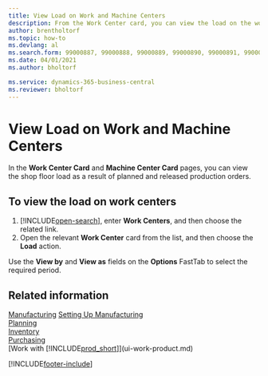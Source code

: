 ```yaml
---
title: View Load on Work and Machine Centers
description: From the Work Center card, you can view the load on the work centers as a result of released production orders.
author: brentholtorf
ms.topic: how-to
ms.devlang: al
ms.search.form: 99000887, 99000888, 99000889, 99000890, 99000891, 99000892, 99000915, 99000916
ms.date: 04/01/2021
ms.author: bholtorf

ms.service: dynamics-365-business-central
ms.reviewer: bholtorf
---
```

# View Load on Work and Machine Centers

In the **Work Center Card** and **Machine Center Card** pages, you can view the shop floor load as a result of planned and released production orders.  

## To view the load on work centers

1. [!INCLUDE[open-search](includes/open-search.md)], enter **Work Centers**, and then choose the related link.  
2. Open the relevant **Work Center** card from the list, and then choose the **Load** action.  

Use the **View by** and **View as** fields on the **Options** FastTab to select the required period.  

## Related information  
[Manufacturing](production-manage-manufacturing.md)
[Setting Up Manufacturing](production-configure-production-processes.md)  
[Planning](production-planning.md)  
[Inventory](inventory-manage-inventory.md)  
[Purchasing](purchasing-manage-purchasing.md)  
[Work with [!INCLUDE[prod_short](includes/prod_short.md)]](ui-work-product.md)


[!INCLUDE[footer-include](includes/footer-banner.md)]

